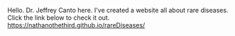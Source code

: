 Hello. Dr. Jeffrey Canto here.
I've created a website all about rare diseases.
Click the link below to check it out.
https://nathanothethird.github.io/rareDiseases/
